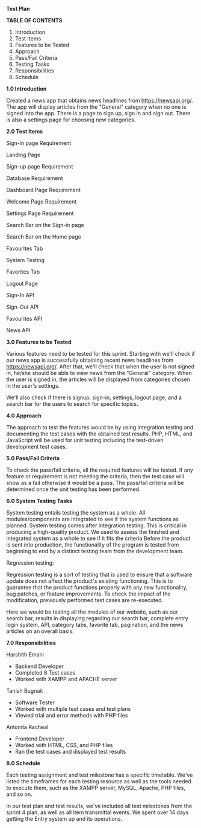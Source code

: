 ﻿**Test Plan** 

**TABLE OF CONTENTS**

1. Introduction
1. Test Items
1. Features to be Tested
1. Approach
1. Pass/Fail Criteria
1. Testing Tasks
1. Responsibilities
1. Schedule

**1.0 Introduction**

Created a news app that obtains news headlines from https://newsapi.org/. The app will display articles from the "General" category when no one is signed into the app. There is a page to sign up, sign in and sign out. There is also a settings page for choosing new categories.

**2.0 Test Items**

Sign-in page Requirement

Landing Page

Sign-up page Requirement

Database Requirement

Dashboard Page Requirement

Welcome Page Requirement

Settings Page Requirement

Search Bar on the Sign-in page

Search Bar on the Home page

Favourites Tab

System Testing 

Favorites Tab

Logout Page

Sign-In API

Sign-Out API

Favourites API

News API

**3.0 Features to be Tested**

Various features need to be tested for this sprint. Starting with we'll check if our news app is successfully obtaining recent news headlines from https://newsapi.org/. After that, we'll check that when the user is not signed in, he/she should be able to view news from the "General" category. When the user is signed in, the articles will be displayed from categories chosen in the user's settings.

We'll also check if there is signup, sign-in, settings, logout page, and a search bar for the users to search for specific topics.

**4.0 Approach**

The approach to test the features would be by using integration testing and documenting the test cases with the obtained test results. PHP, HTML, and JavaScript will be used for unit testing including the test-driven development test cases.

**5.0 Pass/Fail Criteria**

To check the pass/fail criteria, all the required features will be tested. If any feature or requirement is not meeting the criteria, then the test case will show as a fail otherwise it would be a pass. The pass/fail criteria will be determined once the unit testing has been performed.

**6.0 System Testing Tasks**

System testing entails testing the system as a whole. All modules/components are integrated to see if the system functions as planned. System testing comes after integration testing. This is critical in producing a high-quality product. We used to assess the finished and integrated system as a whole to see if it fits the criteria Before the product is sent into production, the functionality of the program is tested from beginning to end by a distinct testing team from the development team.

Regression testing:

Regression testing is a sort of testing that is used to ensure that a software update does not affect the product's existing functioning. This is to guarantee that the product functions properly with any new functionality, bug patches, or feature improvements. To check the impact of the modification, previously performed test cases are re-executed.

Here we would be testing all the modules of our website, such as our search bar, results in displaying regarding our search bar, complete entry login system, API, category tabs, favorite tab, pagination, and the news articles on an overall basis.

**7.0 Responsibilities**

Harshith Emani

- Backend Developer
- Completed 8 Test cases
- Worked with XAMPP and APACHE server

Tanish Bugnait

- Software Tester
- Worked with multiple test cases and test plans
- Viewed trial and error methods with PHP files

Antonita Racheal

- Frontend Developer
- Worked with HTML, CSS, and PHP files
- Ran the test cases and displayed test results

**8.0 Schedule**

Each testing assignment and test milestone has a specific timetable. We've listed the timeframes for each testing resource as well as the tools needed to execute them, such as the XAMPP server, MySQL, Apache, PHP files, and so on.

In our test plan and test results, we've included all test milestones from the sprint 4 plan, as well as all item transmittal events. We spent over 14 days getting the Entry system up and its operations.
